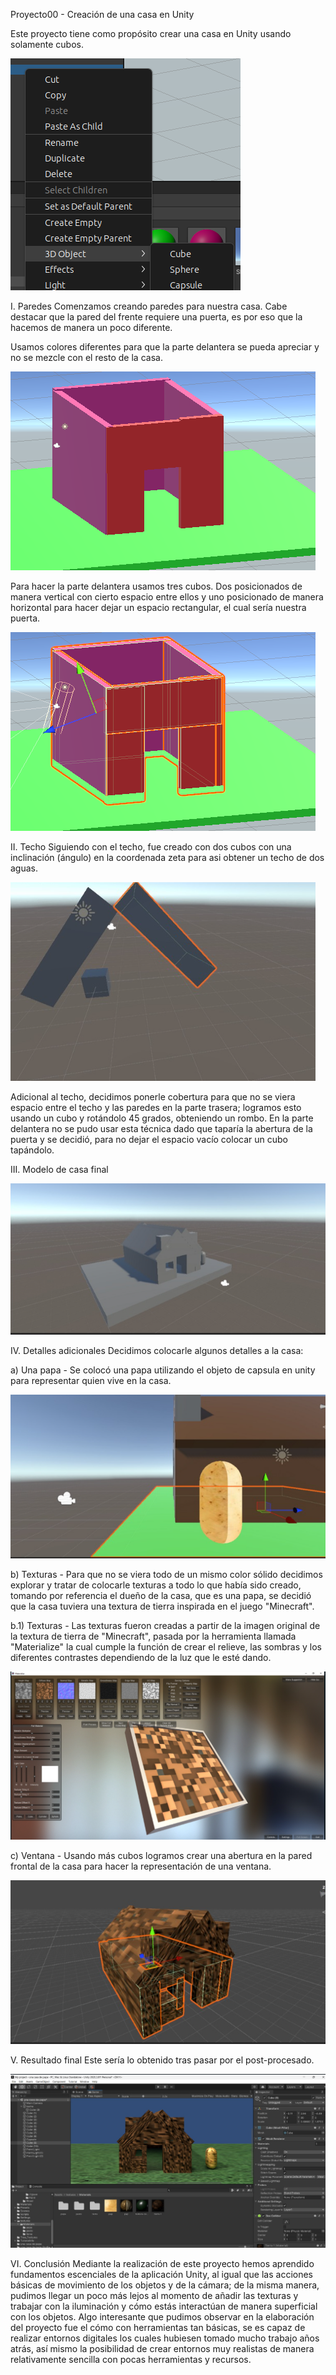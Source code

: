 Proyecto00 - Creación de una casa en Unity

Este proyecto tiene como propósito crear una casa en Unity usando solamente cubos.

![cubo](./img/cubo.png)

I. Paredes
Comenzamos creando paredes para nuestra casa. 
Cabe destacar que la pared del frente requiere una puerta, es por eso que la hacemos de manera un poco diferente.

Usamos colores diferentes para que la parte delantera se pueda apreciar y no se mezcle con el resto de la casa.

![pardes](./img/paredes.png)

Para hacer la parte delantera usamos tres cubos. Dos posicionados de manera vertical con cierto espacio entre ellos y uno posicionado
de manera horizontal para hacer dejar un espacio rectangular, el cual sería nuestra puerta.

![delineadas](./img/paredes-delineadas.png)


II. Techo
Siguiendo con el techo, fue creado con dos cubos con una inclinación (ángulo) en la coordenada zeta para asi obtener un techo de dos aguas.

![techo](./img/techo.png)

Adicional al techo, decidimos ponerle cobertura para que no se viera espacio entre el techo y las paredes en la parte trasera; logramos esto usando un cubo y
rotándolo 45 grados, obteniendo un rombo. En la parte delantera no se pudo usar esta técnica dado que taparía la abertura de la puerta y se decidió, para no dejar el espacio vacío colocar un cubo tapándolo.

III. Modelo de casa final

![modelo](./img/showcase.png)


IV. Detalles adicionales
Decidimos colocarle algunos detalles a la casa: 

a) Una papa - Se colocó una papa utilizando el objeto de capsula en unity para representar quien vive en la casa.

![papa](./img/papa.png)

b) Texturas - Para que no se viera todo de un mismo color sólido decidimos explorar y tratar de colocarle texturas a todo lo que había sido creado, tomando por referencia el dueño de la casa, que es una papa, se decidió que la casa tuviera una textura de tierra inspirada en el juego "Minecraft".

b.1) Texturas - Las texturas fueron creadas a partir de la imagen original de la textura de tierra de "Minecraft", pasada por la herramienta llamada "Materialize" la cual cumple la función de crear el relieve, las sombras y los diferentes contrastes dependiendo de la luz que le esté dando.

![bloque](./img/bloque-textura.png)

c) Ventana - Usando más cubos logramos crear una abertura en la pared frontal de la casa para hacer la representación de una ventana.

![ventana](./img/ventana.png)

V. Resultado final
Este sería lo obtenido tras pasar por el post-procesado.

![showcase](./img/textura-showcase.png)


VI. Conclusión
Mediante la realización de este proyecto hemos aprendido fundamentos escenciales de la aplicación Unity, al igual que las acciones básicas de movimiento de los objetos y de la cámara; de la misma manera, pudimos llegar un poco más lejos al momento de añadir las texturas y trabajar con la iluminación y cómo estás interactúan de manera superficial con los objetos. Algo interesante que pudimos observar en la elaboración del proyecto fue el cómo con herramientas tan básicas, se es capaz de realizar entornos digitales los cuales hubiesen tomado mucho trabajo años atrás, así mismo la posibilidad de crear entornos muy realistas de manera relativamente sencilla con pocas herramientas y recursos.
